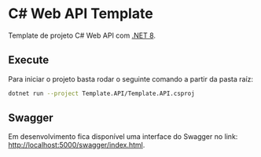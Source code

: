 # C# Web API Template
Template de projeto C# Web API com [.NET 8](https://dotnet.microsoft.com/en-us/download).

## Execute
Para iniciar o projeto basta rodar o seguinte comando a partir da pasta raíz:
```bash
dotnet run --project Template.API/Template.API.csproj
```

## Swagger
Em desenvolvimento fica disponível uma interface do Swagger no link:
[http://localhost:5000/swagger/index.html](http://localhost:5000/swagger/index.html).